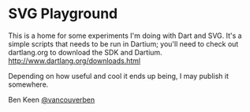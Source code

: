 # SVG Playground
This is a home for some experiments I'm doing with Dart and SVG. It's a simple scripts that needs to be run in Dartium; you'll need to check out dartlang.org to download the SDK and Dartium.
http://www.dartlang.org/downloads.html

Depending on how useful and cool it ends up being, I may publish it somewhere.

Ben Keen
[@vancouverben](https://twitter.com/#!/vancouverben)
